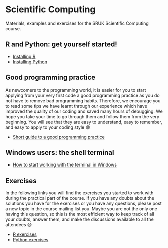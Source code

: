 # Scientific Computing
Materials, examples and exercises for the SRUK Scientific Computing course.

## R and Python: get yourself started!

* [Installing R](https://github.com/dalonsoa/scientific_computing/blob/master/installing_R.md)
* [Installing Python](https://github.com/dalonsoa/scientific_computing/blob/master/installing_python.md)

## Good programming practice

As newcomers to the programming world, it is easier for you to start applying from your very first code a good programming practice as you do not have to remove bad programming habits. Therefore, we encourage you to read some tips we have learnt through our experience which have improved the quality of our coding and saved many hours of debugging. We hope you take your time to go through them and follow them from the very beginning. You will see that they are easy to understand, easy to remember, and easy to apply to your coding style :smile: 

* [Short guide to a good programming practice](https://github.com/dalonsoa/scientific_computing/blob/master/GPP.md)

## Windows users: the shell terminal

* [How to start working with the terminal in Windows](https://github.com/dalonsoa/scientific_computing/blob/master/Terminal_in_Windows.md)

## Exercises

In the following links you will find the exercises you started to work with during the practical part of the course. If you have any doubts about the solutions you have for the exercises or you have any questions, please post a new topic in the course mailing list you. Maybe you are not the only one having this question, so this is the most efficient way to keep track of all your doubts, answer them, and make the discussions available to all the attendees :smile:

* [R exercises](https://github.com/dalonsoa/scientific_computing/blob/master/Exercises_R/Intro_to_R_exercises.md)
* [Python exercises](https://github.com/dalonsoa/scientific_computing/tree/master/examples_python)
